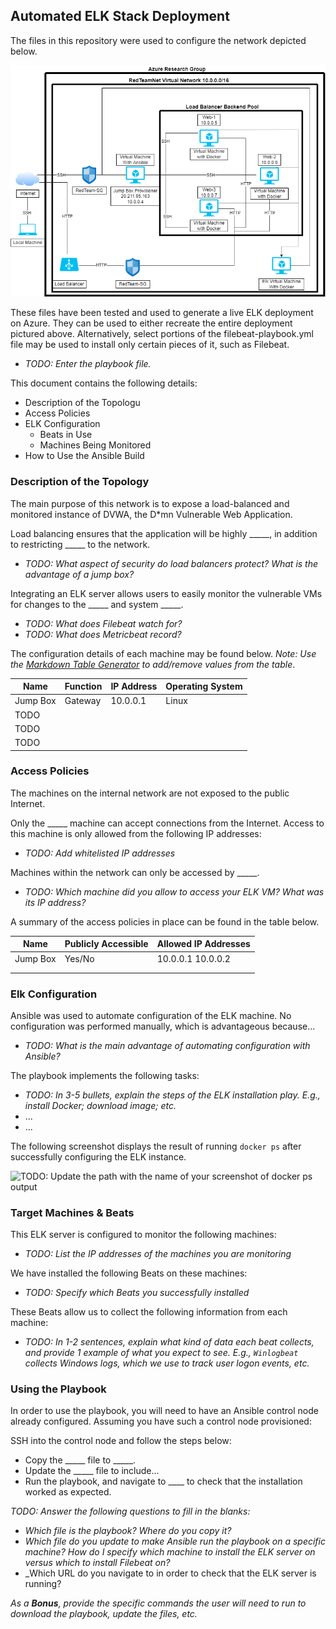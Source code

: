 ## Automated ELK Stack Deployment

The files in this repository were used to configure the network depicted below.

![alt text](https://github.com/wbenson2/GA-Tech-Projects/blob/main/Diagrams/Azure%20Network%20Group%20with%20Docker.png)

These files have been tested and used to generate a live ELK deployment on Azure. They can be used to either recreate the entire deployment pictured above. Alternatively, select portions of the filebeat-playbook.yml file may be used to install only certain pieces of it, such as Filebeat.

  - _TODO: Enter the playbook file._

This document contains the following details:
- Description of the Topologu
- Access Policies
- ELK Configuration
  - Beats in Use
  - Machines Being Monitored
- How to Use the Ansible Build


### Description of the Topology

The main purpose of this network is to expose a load-balanced and monitored instance of DVWA, the D*mn Vulnerable Web Application.

Load balancing ensures that the application will be highly _____, in addition to restricting _____ to the network.
- _TODO: What aspect of security do load balancers protect? What is the advantage of a jump box?_

Integrating an ELK server allows users to easily monitor the vulnerable VMs for changes to the _____ and system _____.
- _TODO: What does Filebeat watch for?_
- _TODO: What does Metricbeat record?_

The configuration details of each machine may be found below.
_Note: Use the [Markdown Table Generator](http://www.tablesgenerator.com/markdown_tables) to add/remove values from the table_.

| Name     | Function | IP Address | Operating System |
|----------|----------|------------|------------------|
| Jump Box | Gateway  | 10.0.0.1   | Linux            |
| TODO     |          |            |                  |
| TODO     |          |            |                  |
| TODO     |          |            |                  |

### Access Policies

The machines on the internal network are not exposed to the public Internet. 

Only the _____ machine can accept connections from the Internet. Access to this machine is only allowed from the following IP addresses:
- _TODO: Add whitelisted IP addresses_

Machines within the network can only be accessed by _____.
- _TODO: Which machine did you allow to access your ELK VM? What was its IP address?_

A summary of the access policies in place can be found in the table below.

| Name     | Publicly Accessible | Allowed IP Addresses |
|----------|---------------------|----------------------|
| Jump Box | Yes/No              | 10.0.0.1 10.0.0.2    |
|          |                     |                      |
|          |                     |                      |

### Elk Configuration

Ansible was used to automate configuration of the ELK machine. No configuration was performed manually, which is advantageous because...
- _TODO: What is the main advantage of automating configuration with Ansible?_

The playbook implements the following tasks:
- _TODO: In 3-5 bullets, explain the steps of the ELK installation play. E.g., install Docker; download image; etc._
- ...
- ...

The following screenshot displays the result of running `docker ps` after successfully configuring the ELK instance.

![TODO: Update the path with the name of your screenshot of docker ps output](Images/docker_ps_output.png)

### Target Machines & Beats
This ELK server is configured to monitor the following machines:
- _TODO: List the IP addresses of the machines you are monitoring_

We have installed the following Beats on these machines:
- _TODO: Specify which Beats you successfully installed_

These Beats allow us to collect the following information from each machine:
- _TODO: In 1-2 sentences, explain what kind of data each beat collects, and provide 1 example of what you expect to see. E.g., `Winlogbeat` collects Windows logs, which we use to track user logon events, etc._

### Using the Playbook
In order to use the playbook, you will need to have an Ansible control node already configured. Assuming you have such a control node provisioned: 

SSH into the control node and follow the steps below:
- Copy the _____ file to _____.
- Update the _____ file to include...
- Run the playbook, and navigate to ____ to check that the installation worked as expected.

_TODO: Answer the following questions to fill in the blanks:_
- _Which file is the playbook? Where do you copy it?_
- _Which file do you update to make Ansible run the playbook on a specific machine? How do I specify which machine to install the ELK server on versus which to install Filebeat on?_
- _Which URL do you navigate to in order to check that the ELK server is running?

_As a **Bonus**, provide the specific commands the user will need to run to download the playbook, update the files, etc._
